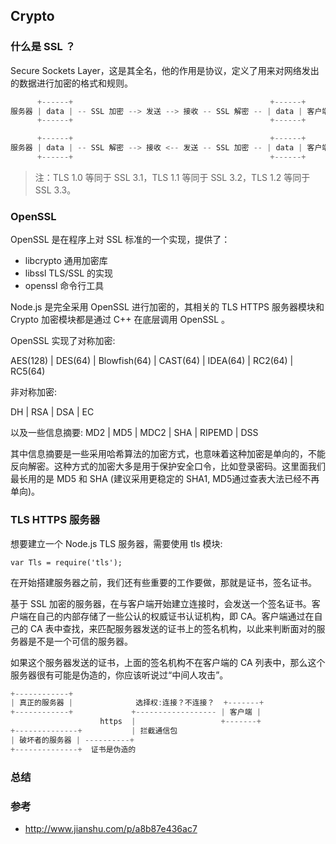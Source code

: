 ## Crypto

### 什么是 SSL ？
Secure Sockets Layer，这是其全名，他的作用是协议，定义了用来对网络发出的数据进行加密的格式和规则。

```js
      +------+                                            +------+
服务器 | data | -- SSL 加密 --> 发送 --> 接收 -- SSL 解密 -- | data | 客户端 
      +------+                                            +------+   

      +------+                                            +------+
服务器 | data | -- SSL 解密 --> 接收 <-- 发送 -- SSL 加密 -- | data | 客户端 
      +------+                                            +------+
```
> 注：TLS 1.0 等同于 SSL 3.1，TLS 1.1 等同于 SSL 3.2，TLS 1.2 等同于 SSL 3.3。



### OpenSSL
OpenSSL 是在程序上对 SSL 标准的一个实现，提供了：

* libcrypto 通用加密库
* libssl TLS/SSL 的实现
* openssl 命令行工具

Node.js 是完全采用 OpenSSL 进行加密的，其相关的 TLS HTTPS 服务器模块和 Crypto 加密模块都是通过 C++ 在底层调用 OpenSSL 。

OpenSSL 实现了对称加密:

AES(128) | DES(64) | Blowfish(64) | CAST(64) | IDEA(64) | RC2(64) | RC5(64)

非对称加密:

DH | RSA | DSA | EC

以及一些信息摘要:
MD2 | MD5 | MDC2 | SHA | RIPEMD | DSS

其中信息摘要是一些采用哈希算法的加密方式，也意味着这种加密是单向的，不能反向解密。这种方式的加密大多是用于保护安全口令，比如登录密码。这里面我们最长用的是 MD5 和 SHA (建议采用更稳定的 SHA1, MD5通过查表大法已经不再单向)。


### TLS HTTPS 服务器
想要建立一个 Node.js TLS 服务器，需要使用 tls 模块:

`var Tls = require('tls');`

在开始搭建服务器之前，我们还有些重要的工作要做，那就是证书，签名证书。

基于 SSL 加密的服务器，在与客户端开始建立连接时，会发送一个签名证书。客户端在自己的内部存储了一些公认的权威证书认证机构，即 CA。客户端通过在自己的 CA 表中查找，来匹配服务器发送的证书上的签名机构，以此来判断面对的服务器是不是一个可信的服务器。

如果这个服务器发送的证书，上面的签名机构不在客户端的 CA 列表中，那么这个服务器很有可能是伪造的，你应该听说过“中间人攻击”。

```js
+------------+                                
| 真正的服务器 |              选择权:连接？不连接？  +-------+
+------------+             +------------------ | 客户端 |
                    https  |                   +-------+
+--------------+           | 拦截通信包       
| 破坏者的服务器 | ----------+
+--------------+  证书是伪造的
```

### 总结




### 参考
* http://www.jianshu.com/p/a8b87e436ac7